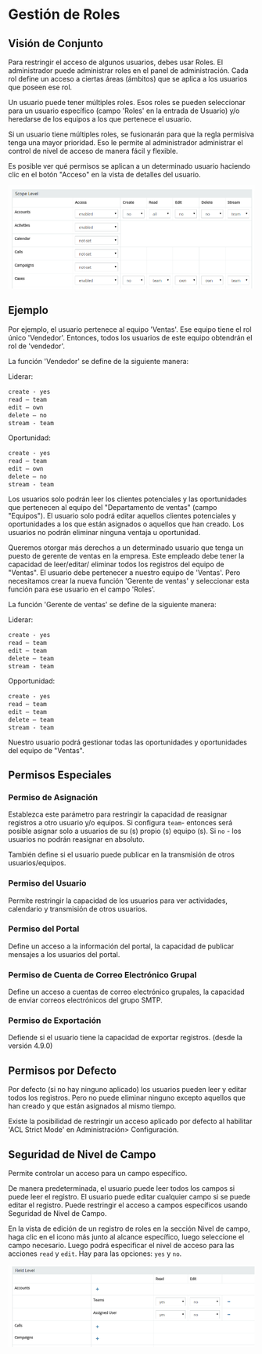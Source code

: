 # Gestión de Roles

## Visión de Conjunto

Para restringir el acceso de algunos usuarios, debes usar Roles. El administrador puede administrar roles en el panel de administración. Cada rol define un acceso a ciertas áreas (ámbitos) que se aplica a los usuarios que poseen ese rol.

Un usuario puede tener múltiples roles. Esos roles se pueden seleccionar para un usuario específico (campo 'Roles' en la entrada de Usuario) y/o heredarse de los equipos a los que pertenece el usuario.

Si un usuario tiene múltiples roles, se fusionarán para que la regla permisiva tenga una mayor prioridad. Eso le permite al administrador administrar el control de nivel de acceso de manera fácil y flexible.

Es posible ver qué permisos se aplican a un determinado usuario haciendo clic en el botón "Acceso" en la vista de detalles del usuario.

![1](../../../docs/_static/images/administration/roles-management/scope-level.png)


## Ejemplo

Por ejemplo, el usuario pertenece al equipo 'Ventas'. Ese equipo tiene el rol único 'Vendedor'. Entonces, todos los usuarios de este equipo obtendrán el rol de 'vendedor'.

La función 'Vendedor' se define de la siguiente manera:

Liderar:
```
create - yes
read – team
edit – own
delete – no
stream - team
```

Oportunidad:
```
create - yes
read – team
edit – own
delete – no
stream - team
```

Los usuarios solo podrán leer los clientes potenciales y las oportunidades que pertenecen al equipo del "Departamento de ventas" (campo "Equipos").
El usuario solo podrá editar aquellos clientes potenciales y oportunidades a los que están asignados o aquellos que han creado.
Los usuarios no podrán eliminar ninguna ventaja u oportunidad.

Queremos otorgar más derechos a un determinado usuario que tenga un puesto de gerente de ventas en la empresa. Este empleado debe tener la capacidad de leer/editar/ eliminar todos los registros del equipo de "Ventas". El usuario debe pertenecer a nuestro equipo de 'Ventas'. Pero necesitamos crear la nueva función 'Gerente de ventas' y seleccionar esta función para ese usuario en el campo 'Roles'.

La función 'Gerente de ventas' se define de la siguiente manera:

Liderar:
```
create - yes
read – team
edit – team
delete – team
stream - team
```

Opportunidad:
```
create - yes
read – team
edit – team
delete – team
stream - team
```

Nuestro usuario podrá gestionar todas las oportunidades y oportunidades del equipo de "Ventas".

## Permisos Especiales

### Permiso de Asignación

Establezca este parámetro para restringir la capacidad de reasignar registros a otro usuario y/o equipos. Si configura `team`- entonces será posible asignar solo a usuarios de su (s) propio (s) equipo (s). Si `no` - los usuarios no podrán reasignar en absoluto.

También define si el usuario puede publicar en la transmisión de otros usuarios/equipos.

### Permiso del Usuario

Permite restringir la capacidad de los usuarios para ver actividades, calendario y transmisión de otros usuarios.

### Permiso del Portal

Define un acceso a la información del portal, la capacidad de publicar mensajes a los usuarios del portal.

### Permiso de Cuenta de Correo Electrónico Grupal

Define un acceso a cuentas de correo electrónico grupales, la capacidad de enviar correos electrónicos del grupo SMTP.

### Permiso de Exportación

Defiende si el usuario tiene la capacidad de exportar registros. (desde la versión 4.9.0)

## Permisos por Defecto

Por defecto (si no hay ninguno aplicado) los usuarios pueden leer y editar todos los registros. Pero no puede eliminar ninguno excepto aquellos que han creado y que están asignados al mismo tiempo.

Existe la posibilidad de restringir un acceso aplicado por defecto al habilitar 'ACL Strict Mode' en Administración> Configuración.

## Seguridad de Nivel de Campo

Permite controlar un acceso para un campo específico.

De manera predeterminada, el usuario puede leer todos los campos si puede leer el registro. El usuario puede editar cualquier campo si se puede editar el registro. Puede restringir el acceso a campos específicos usando Seguridad de Nivel de Campo.

En la vista de edición de un registro de roles en la sección Nivel de campo, haga clic en el icono más junto al alcance específico, luego seleccione el campo necesario. Luego podrá especificar el nivel de acceso para las acciones `read` y `edit`. Hay para las opciones: `yes` y `no`.

![2](https://raw.githubusercontent.com/espocrm/documentation/master/docs/_static/images/administration/roles-management/field-level-secutiry.png)
